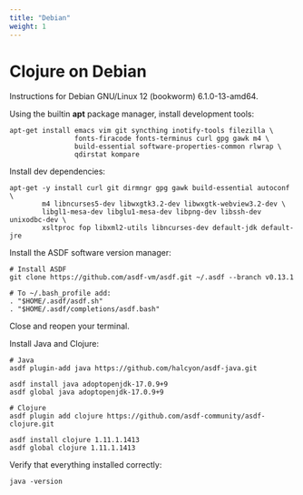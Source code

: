 ```yaml
---
title: "Debian"
weight: 1
---
```


# Clojure on Debian

Instructions for Debian GNU/Linux 12 (bookworm) 6.1.0-13-amd64.

Using the builtin **apt** package manager, install development tools:

```
apt-get install emacs vim git syncthing inotify-tools filezilla \
                fonts-firacode fonts-terminus curl gpg gawk m4 \
                build-essential software-properties-common rlwrap \
                qdirstat kompare
```

Install dev dependencies:

```
apt-get -y install curl git dirmngr gpg gawk build-essential autoconf \
        m4 libncurses5-dev libwxgtk3.2-dev libwxgtk-webview3.2-dev \
        libgl1-mesa-dev libglu1-mesa-dev libpng-dev libssh-dev unixodbc-dev \
        xsltproc fop libxml2-utils libncurses-dev default-jdk default-jre
```

Install the ASDF software version manager:

```
# Install ASDF
git clone https://github.com/asdf-vm/asdf.git ~/.asdf --branch v0.13.1

# To ~/.bash_profile add:
. "$HOME/.asdf/asdf.sh"
. "$HOME/.asdf/completions/asdf.bash"
```

Close and reopen your terminal.

Install Java and Clojure:

```
# Java
asdf plugin-add java https://github.com/halcyon/asdf-java.git

asdf install java adoptopenjdk-17.0.9+9
asdf global java adoptopenjdk-17.0.9+9

# Clojure
asdf plugin add clojure https://github.com/asdf-community/asdf-clojure.git

asdf install clojure 1.11.1.1413
asdf global clojure 1.11.1.1413
```

Verify that everything installed correctly:

```
java -version
```